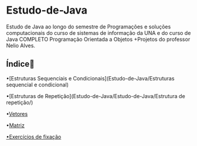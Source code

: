 # Estudo-de-Java

Estudo de Java ao longo do semestre de Programações e soluções computacionais do curso de sistemas de informação da UNA e do curso de Java COMPLETO Programação Orientada a Objetos +Projetos do professor Nelio Alves.

## Índice:sunrise:

•[Estruturas Sequenciais e Condicionais](Estudo-de-Java/Estruturas sequencial e condicional)

•[Estruturas de Repetição](Estudo-de-Java/Estudo-de-Java/Estrutura de repetição/)

•[Vetores](Estudo-de-Java/Estudo-de-Java/Vetores)

•[Matriz](Estudo-de-Java/Estudo-de-Java/Matriz)

[•Exercícios de fixação](Estudo-de-Java/Estudo-de-Java/ExercicioDeFixacao)





